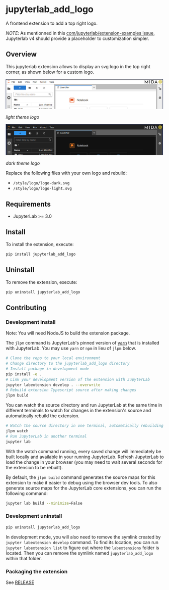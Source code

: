 # jupyterlab_add_logo

A frontend extension to add a top right logo.

_NOTE_: As mentionned in this [com/jupyterlab/extension-examples issue](https://github.com/jupyterlab/extension-examples/issues/199), Jupyterlab v4 should provide a placeholder to customization simpler.

## Overview

This jupyterlab extension allows to display an svg logo in the top right corner, as shown below for a custom logo.

<img src="./img/demo-light.png" width=500px>

_light theme logo_

<img src="./img/demo-dark.png" width=500px>

_dark theme logo_

Replace the following files with your own logo and rebuild:

- `/style/logo/logo-dark.svg`
- `/style/logo/logo-light.svg`

## Requirements

- JupyterLab >= 3.0

## Install

To install the extension, execute:

```bash
pip install jupyterlab_add_logo
```

## Uninstall

To remove the extension, execute:

```bash
pip uninstall jupyterlab_add_logo
```

## Contributing

### Development install

Note: You will need NodeJS to build the extension package.

The `jlpm` command is JupyterLab's pinned version of
[yarn](https://yarnpkg.com/) that is installed with JupyterLab. You may use
`yarn` or `npm` in lieu of `jlpm` below.

```bash
# Clone the repo to your local environment
# Change directory to the jupyterlab_add_logo directory
# Install package in development mode
pip install -e .
# Link your development version of the extension with JupyterLab
jupyter labextension develop . --overwrite
# Rebuild extension Typescript source after making changes
jlpm build
```

You can watch the source directory and run JupyterLab at the same time in different terminals to watch for changes in the extension's source and automatically rebuild the extension.

```bash
# Watch the source directory in one terminal, automatically rebuilding when needed
jlpm watch
# Run JupyterLab in another terminal
jupyter lab
```

With the watch command running, every saved change will immediately be built locally and available in your running JupyterLab. Refresh JupyterLab to load the change in your browser (you may need to wait several seconds for the extension to be rebuilt).

By default, the `jlpm build` command generates the source maps for this extension to make it easier to debug using the browser dev tools. To also generate source maps for the JupyterLab core extensions, you can run the following command:

```bash
jupyter lab build --minimize=False
```

### Development uninstall

```bash
pip uninstall jupyterlab_add_logo
```

In development mode, you will also need to remove the symlink created by `jupyter labextension develop`
command. To find its location, you can run `jupyter labextension list` to figure out where the `labextensions`
folder is located. Then you can remove the symlink named `jupyterlab_add_logo` within that folder.

### Packaging the extension

See [RELEASE](RELEASE.md)
